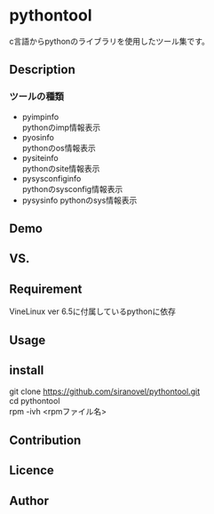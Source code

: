 pythontool
==========
  c言語からpythonのライブラリを使用したツール集です。
  
## Description ##
### ツールの種類 ###
* pyimpinfo  
  pythonのimp情報表示
* pyosinfo  
  pythonのos情報表示
* pysiteinfo  
  pythonのsite情報表示
* pysysconfiginfo  
  pythonのsysconfig情報表示
* pysysinfo
  pythonのsys情報表示
  
## Demo ##
## VS. ##
## Requirement ##
VineLinux ver 6.5に付属しているpythonに依存

## Usage ##
## install ##
  git clone https://github.com/siranovel/pythontool.git  
  cd pythontool  
  rpm -ivh <rpmファイル名>  
  
## Contribution ##
## Licence ##
## Author ##
